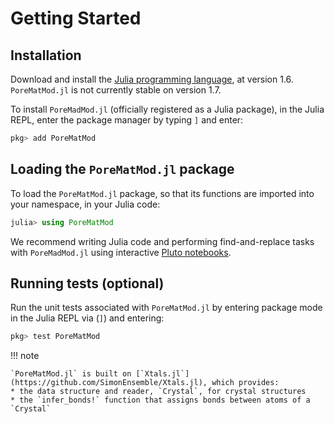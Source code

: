 # Getting Started

## Installation

Download and install the [Julia programming language](https://julialang.org/), at version 1.6.
`PoreMatMod.jl` is not currently stable on version 1.7.

To install `PoreMadMod.jl` (officially registered as a Julia package), in the Julia REPL, enter the package manager by typing `]` and enter:

```julia
pkg> add PoreMatMod
```

## Loading the `PoreMatMod.jl` package

To load the `PoreMatMod.jl` package, so that its functions are imported into your namespace, in your Julia code:

```julia
julia> using PoreMatMod
```

We recommend writing Julia code and performing find-and-replace tasks with `PoreMadMod.jl` using interactive [Pluto notebooks](https://github.com/fonsp/Pluto.jl).

## Running tests (optional)

Run the unit tests associated with `PoreMatMod.jl` by entering package mode in the Julia REPL via (`]`) and entering:

```julia
pkg> test PoreMatMod
```

!!! note

    `PoreMatMod.jl` is built on [`Xtals.jl`](https://github.com/SimonEnsemble/Xtals.jl), which provides:
    * the data structure and reader, `Crystal`, for crystal structures 
    * the `infer_bonds!` function that assigns bonds between atoms of a `Crystal`
